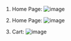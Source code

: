 1. Home Page:
![image](https://user-images.githubusercontent.com/22604867/41134940-e3db1a12-6a83-11e8-9aa2-1bf591f971ee.png)

2. Home Page:
![image](https://user-images.githubusercontent.com/22604867/41134962-f969df44-6a83-11e8-8e5c-7d2218f8b70f.png)

3. Cart:
![image](https://user-images.githubusercontent.com/22604867/41134971-075a51ec-6a84-11e8-9ed9-65b38bf5dc37.png)